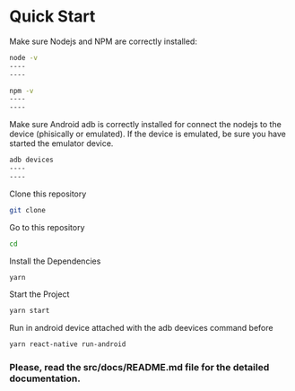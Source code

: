 # Quick Start

Make sure Nodejs and NPM are correctly installed:

```bash
node -v
----
----
```

```bash
npm -v
----
----
```

Make sure Android adb is correctly installed for connect the nodejs to the device (phisically or emulated). If the device is emulated, be sure you have started the emulator device.

```bash
adb devices
----
----
```

Clone this repository

```bash
git clone 
```

Go to this repository

````bash
cd
````

Install the Dependencies

````bash
yarn 
````

Start the Project

````bash 
yarn start
````

Run in android device attached with the adb deevices command before

```bash
yarn react-native run-android
```



### Please, read the src/docs/README.md file for the detailed documentation.